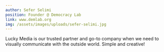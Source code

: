 ```yaml
---
author: Sefer Selimi
position: Founder @ Democracy Lab
link: www.demlab.org
img: /assets/images/uploads/sefer-selimi.jpg
---
```

Lucky Media is our trusted partner and go-to company when we need to visually communicate with the outside world. Simple and creative!